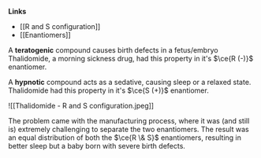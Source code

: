 **Links**
- [[R and S configuration]] 
- [[Enantiomers]] 

A **teratogenic** compound causes birth defects in a fetus/embryo
Thalidomide, a morning sickness drug, had this property in it's $\ce{R (-)}$ enantiomer.

A **hypnotic** compound acts as a sedative, causing sleep or a relaxed state. Thalidomide had this property in it's $\ce{S (+)}$ enantiomer.

![[Thalidomide - R and S configuration.jpeg]]

The problem came with the manufacturing process, where it was (and still is) extremely challenging to separate the two enantiomers. The result was an equal distribution of both the $\ce{R \& S}$ enantiomers, resulting in better sleep but a baby born with severe birth defects.
